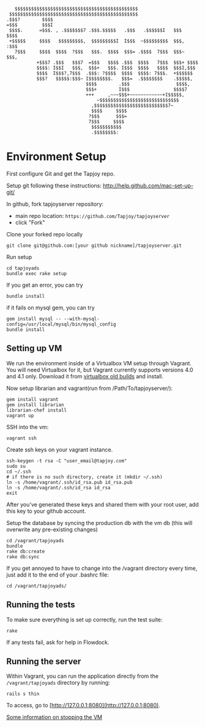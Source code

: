 ```
   $$$$$$$$$$$$$$$$$$$$$$$$$$$$$$$$$$$$$$$$$$$$$
 $$$$$$$$$$$$$$$$$$$$$$$$$$$$$$$$$$$$$$$$$$$$$$$
.$$$?        $$$$
=$$$         $$$I
 $$$$.      =$$$. , .$$$$$$$7 .$$$.$$$$$   .$$$   .$$$$$$I   $$$    $$$$
 +$$$$$     $$$$   $$$$$$$$$,  $$$$$$$$$I  I$$$  ~$$$$$$$$$  $$$,  :$$$
   7$$$     $$$$  $$$$  ?$$$   $$$.  $$$$  $$$= .$$$$  7$$$  $$$~  $$$,
           +$$$7 .$$$   $$$7  =$$$   $$$$ .$$$  $$$$   7$$$  $$$+ $$$$
           $$$$: I$$I   $$$,  $$$+   $$$. I$$$  $$$$   $$$$  $$$I,$$$
           $$$$  I$$$?,7$$$  .$$$: ?$$$$  $$$$  $$$$: 7$$$.  +$$$$$$
           $$$?   $$$$$:$$$~ I$$$$$$$$.   $$$=  .$$$$$$$$    .$$$$$,
                             $$$$        .$$$                 $$$$,
                             $$$+        I$$$                $$$$7
                             +++     ,~~~$$$+~~~~~~~~~~~~+I$$$$$,
                                 ~$$$$$$$$$$$$$$$$$$$$$$$$$$$$$
                               ,$$$$$$$$$$$$$$$$$$$$$$$$$$$7~
                               $$$$     $$$$
                              ?$$$      $$$=
                              7$$$     $$$$
                               $$$$$$$$$$$
                               .$$$$$$$$:
```

Environment Setup
=================

First configure Git and get the Tapjoy repo.

Setup git following these instructions: http://help.github.com/mac-set-up-git/

In github, fork tapjoyserver repository:

  * main repo location: `https://github.com/Tapjoy/tapjoyserver`
  * click "Fork"

Clone your forked repo locally


```
git clone git@github.com:[your github nickname]/tapjoyserver.git
```

Run setup

```
cd tapjoyads
bundle exec rake setup
```


If you get an error, you can try

```
bundle install
```

if it fails on mysql gem, you can try

```
gem install mysql -- --with-mysql-config=/usr/local/mysql/bin/mysql_config
bundle install
```


Setting up VM
-------------

We run the environment inside of a Virtualbox VM setup through Vagrant. You will need Virtualbox for it, but Vagrant currently supports versions 4.0 and 4.1 only. Download it from [virtualbox old builds](https://www.virtualbox.org/wiki/Download_Old_Builds_4_1) and install. 

Now setup librarian and vagrant(run from /Path/To/tapjoyserver/):

```
gem install vagrant
gem install librarian
librarian-chef install
vagrant up
```

SSH into the vm:

```
vagrant ssh
```

Create ssh keys on your vagrant instance.

```
ssh-keygen -t rsa -C "user_email@tapjoy.com"
sudo su
cd ~/.ssh 
# if there is no such directory, create it (mkdir ~/.ssh)
ln -s /home/vagrant/.ssh/id_rsa.pub id_rsa.pub
ln -s /home/vagrant/.ssh/id_rsa id_rsa
exit
```

After you've generated these keys and shared them with your root user, add this key to your github account.

Setup the database by syncing the production db with the vm db (this will overwrite any pre-existing changes)

```
cd /vagrant/tapjoyads
bundle
rake db:create
rake db:sync
```

If you get annoyed to have to change into the /vagrant directory every time, just add it to the end of your .bashrc file:
```
cd /vagrant/tapjoyads/
```
Running the tests
-----------------

To make sure everything is set up correctly, run the test suite:

```
rake
```

If any tests fail, ask for help in Flowdock.

Running the server
------------------

Within Vagrant, you can run the application directly from the `/vagrant/tapjoyads` directory by running:

```
rails s thin
```

To access, go to [http://127.0.0.1:8080](http://127.0.0.1:8080).

[Some information on stopping the VM](http://vagrantup.com/v1/docs/getting-started/teardown.html)
